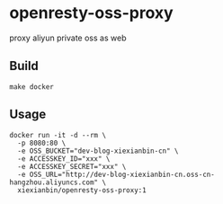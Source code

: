 # openresty-oss-proxy

proxy aliyun private oss as web

## Build

```
make docker
```

## Usage

```
docker run -it -d --rm \
  -p 8080:80 \
  -e OSS_BUCKET="dev-blog-xiexianbin-cn" \
  -e ACCESSKEY_ID="xxx" \
  -e ACCESSKEY_SECRET="xxx" \
  -e OSS_URL="http://dev-blog-xiexianbin-cn.oss-cn-hangzhou.aliyuncs.com" \
  xiexianbin/openresty-oss-proxy:1
```
